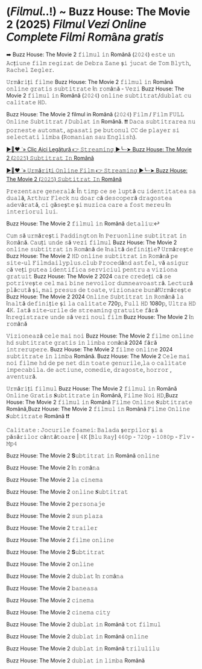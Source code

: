 # (𝘍𝘪𝘭𝘮𝘶𝘭..!) ~ Buzz House: The Movie 2 (2025) 𝘍𝘪𝘭𝘮𝘶𝘭 𝘝𝘦𝘻𝘪 𝘖𝘯𝘭𝘪𝘯𝘦 𝘊𝘰𝘮𝘱𝘭𝘦𝘵𝘦 𝘍𝘪𝘭𝘮𝘪 𝘙𝘰𝘮â𝘯𝘢 𝘨𝘳𝘢𝘵𝘪𝘴

➡️ Buzz House: The Movie 2 𝚏𝚒𝚕𝚖𝚞𝚕 𝚒𝚗 Română  (𝟸𝟶𝟸𝟺) 𝚎𝚜𝚝𝚎 𝚞𝚗 𝙰𝚌ț𝚒𝚞𝚗𝚎 𝚏𝚒𝚕𝚖 𝚛𝚎𝚐𝚒𝚣𝚊𝚝 𝚍𝚎 𝙳𝚎𝚋𝚛𝚊 𝚉𝚊𝚗𝚎 ș𝚒 𝚓𝚞𝚌𝚊𝚝 𝚍𝚎 𝚃𝚘𝚖 𝙱𝚕𝚢𝚝𝚑, 𝚁𝚊𝚌𝚑𝚎𝚕 𝚉𝚎𝚐𝚕𝚎𝚛.

𝚄𝚛𝚖ă𝚛𝚒ț𝚒 𝚏𝚒𝚕𝚖𝚎 Buzz House: The Movie 2 𝚏𝚒𝚕𝚖𝚞𝚕 𝚒𝚗 Română  𝚘𝚗𝚕𝚒𝚗𝚎 𝚐𝚛𝚊𝚝𝚒𝚜 𝚜𝚞𝚋𝚝𝚒𝚝𝚛𝚊𝚝𝚎 î𝚗 𝚛𝚘𝚖â𝚗ă - 𝚅𝚎𝚣𝚒 Buzz House: The Movie 2 𝚏𝚒𝚕𝚖𝚞𝚕 𝚒𝚗 Română  (𝟸𝟶𝟸𝟺) 𝚘𝚗𝚕𝚒𝚗𝚎 𝚜𝚞𝚋𝚝𝚒𝚝𝚛𝚊𝚝/𝚍𝚞𝚋𝚕𝚊𝚝 𝚌𝚞 𝚌𝚊𝚕𝚒𝚝𝚊𝚝𝚎 𝙷𝙳.

Buzz House: The Movie 2 filmul in Română  (𝟸𝟶𝟸𝟺) 𝙵𝚒𝚕𝚖 / 𝙵𝚒𝚕𝚖 𝙵𝚄𝙻𝙻 𝙾𝚗𝚕𝚒𝚗𝚎 𝚂𝚞𝚋𝚝𝚒𝚝𝚛𝚊𝚝 / 𝙳𝚞𝚋𝚕𝚊𝚝 𝚒𝚗 Română. ❗❗️ 𝙳𝚊𝚌𝚊 𝚜𝚞𝚋𝚝𝚒𝚝𝚛𝚊𝚛𝚎𝚊 𝚗𝚞 𝚙𝚘𝚛𝚗𝚎𝚜𝚝𝚎 𝚊𝚞𝚝𝚘𝚖𝚊𝚝, 𝚊𝚙𝚊𝚜𝚊𝚝𝚒 𝚙𝚎 𝚋𝚞𝚝𝚘𝚗𝚞𝚕 𝙲𝙲 𝚍𝚎 𝚙𝚕𝚊𝚢𝚎𝚛 𝚜𝚒 𝚜𝚎𝚕𝚎𝚌𝚝𝚊𝚝𝚒 𝚕𝚒𝚖𝚋𝚊 (𝚁𝚘𝚖𝚊𝚗𝚒𝚊𝚗 𝚜𝚊𝚞 𝙴𝚗𝚐𝚕𝚒𝚜𝚑).

[▶️🔹♥ ˙» Clic Aici Legătură 👉 𝚂𝚝𝚛𝚎𝚊𝚖𝚒𝚗𝚐 ▶️╰┈➤ Buzz House: The Movie 2 (𝟸𝟶𝟸𝟻) 𝚂𝚞𝚋𝚝𝚒𝚝𝚛𝚊𝚝 𝙸𝚗 Română](https://t.co/nlu78FBv7W)

[▶️🔹♥ ˙» 𝚄𝚛𝚖ă𝚛𝚒ț𝚒 𝙾𝚗𝚕𝚒𝚗𝚎 𝙵𝚒𝚕𝚖 👉 𝚂𝚝𝚛𝚎𝚊𝚖𝚒𝚗𝚐 ▶️╰┈➤ Buzz House: The Movie 2 (𝟸𝟶𝟸𝟻) 𝚂𝚞𝚋𝚝𝚒𝚝𝚛𝚊𝚝 𝙸𝚗 Română](https://t.co/nlu78FBv7W)

𝙿𝚛𝚎𝚣𝚎𝚗𝚝𝚊𝚛𝚎 𝚐𝚎𝚗𝚎𝚛𝚊𝚕ă: Î𝚗 𝚝𝚒𝚖𝚙 𝚌𝚎 𝚜𝚎 𝚕𝚞𝚙𝚝ă 𝚌𝚞 𝚒𝚍𝚎𝚗𝚝𝚒𝚝𝚊𝚝𝚎𝚊 𝚜𝚊 𝚍𝚞𝚊𝚕ă, 𝙰𝚛𝚝𝚑𝚞𝚛 𝙵𝚕𝚎𝚌𝚔 𝚗𝚞 𝚍𝚘𝚊𝚛 𝚌ă 𝚍𝚎𝚜𝚌𝚘𝚙𝚎𝚛ă 𝚍𝚛𝚊𝚐𝚘𝚜𝚝𝚎𝚊 𝚊𝚍𝚎𝚟ă𝚛𝚊𝚝ă, 𝚌𝚒 𝚐ă𝚜𝚎ș𝚝𝚎 ș𝚒 𝚖𝚞𝚣𝚒𝚌𝚊 𝚌𝚊𝚛𝚎 𝚊 𝚏𝚘𝚜𝚝 𝚖𝚎𝚛𝚎𝚞 î𝚗 𝚒𝚗𝚝𝚎𝚛𝚒𝚘𝚛𝚞𝚕 𝚕𝚞𝚒.

Buzz House: The Movie 2 𝚏𝚒𝚕𝚖𝚞𝚕 𝚒𝚗 Română  𝚍𝚎𝚝𝚊𝚕𝚒𝚞:↩️

𝙲𝚞𝚖 𝚜ă 𝚞𝚛𝚖ă𝚛𝚎ș𝚝𝚒 𝙿𝚊𝚍𝚍𝚒𝚗𝚐𝚝𝚘𝚗 î𝚗 𝙿𝚎𝚛𝚞𝚘𝚗𝚕𝚒𝚗𝚎 𝚜𝚞𝚋𝚝𝚒𝚝𝚛𝚊𝚝 𝚒𝚗 𝚁𝚘𝚖â𝚗ă. 𝙲𝚊𝚞ț𝚒 𝚞𝚗𝚍𝚎 𝚜ă 𝚟𝚎𝚣𝚒 𝚏𝚒𝚕𝚖𝚞𝚕 Buzz House: The Movie 2 𝚘𝚗𝚕𝚒𝚗𝚎 𝚜𝚞𝚋𝚝𝚒𝚝𝚛𝚊𝚝 𝚒𝚗 𝚁𝚘𝚖â𝚗ă 𝚍𝚎 î𝚗𝚊𝚕𝚝ă 𝚍𝚎𝚏𝚒𝚗𝚒ț𝚒𝚎? 𝚄𝚛𝚖ă𝚛𝚎ș𝚝𝚎 Buzz House: The Movie 2 𝙷𝙳 𝚘𝚗𝚕𝚒𝚗𝚎 𝚜𝚞𝚋𝚝𝚒𝚝𝚛𝚊𝚝 𝚒𝚗 𝚁𝚘𝚖â𝚗ă 𝚙𝚎 𝚜𝚒𝚝𝚎-𝚞𝚕 𝙵𝚒𝚕𝚖𝚍𝚊𝚒𝚕𝚢𝚙𝚕𝚞𝚜.𝚌𝚕𝚞𝚋 𝙿𝚛𝚘𝚌𝚎𝚍â𝚗𝚍 𝚊𝚜𝚝𝚏𝚎𝚕, 𝚟ă 𝚊𝚜𝚒𝚐𝚞𝚛 𝚌ă 𝚟𝚎ț𝚒 𝚙𝚞𝚝𝚎𝚊 𝚒𝚍𝚎𝚗𝚝𝚒𝚏𝚒𝚌𝚊 𝚜𝚎𝚛𝚟𝚒𝚌𝚒𝚞𝚕 𝚙𝚎𝚗𝚝𝚛𝚞 𝚊 𝚟𝚒𝚣𝚒𝚘𝚗𝚊 𝚐𝚛𝚊𝚝𝚞𝚒𝚝 Buzz House: The Movie 2 2024 𝚌𝚊𝚛𝚎 𝚌𝚛𝚎𝚍𝚎ț𝚒 𝚌ă 𝚜𝚎 𝚙𝚘𝚝𝚛𝚒𝚟𝚎ș𝚝𝚎 𝚌𝚎𝚕 𝚖𝚊𝚒 𝚋𝚒𝚗𝚎 𝚗𝚎𝚟𝚘𝚒𝚕𝚘𝚛 𝚍𝚞𝚖𝚗𝚎𝚊𝚟𝚘𝚊𝚜𝚝𝚛ă. 𝙻𝚎𝚌𝚝𝚞𝚛ă 𝚙𝚕ă𝚌𝚞𝚝ă ș𝚒, 𝚖𝚊𝚒 𝚙𝚛𝚎𝚜𝚞𝚜 𝚍𝚎 𝚝𝚘𝚊𝚝𝚎, 𝚟𝚒𝚣𝚒𝚘𝚗𝚊𝚛𝚎 𝚋𝚞𝚗ă!𝚄𝚛𝚖ă𝚛𝚎ș𝚝𝚎 Buzz House: The Movie 2 2024 𝙾𝚗𝚕𝚒𝚗𝚎 𝚂𝚞𝚋𝚝𝚒𝚝𝚛𝚊𝚝 𝚒𝚗 𝚁𝚘𝚖â𝚗ă 𝚕𝚊 î𝚗𝚊𝚕𝚝ă 𝚍𝚎𝚏𝚒𝚗𝚒ț𝚒𝚎 ș𝚒 𝚕𝚊 𝚌𝚊𝚕𝚒𝚝𝚊𝚝𝚎 720𝚙, 𝙵𝚞𝚕𝚕 𝙷𝙳 1080𝚙, 𝚄𝚕𝚝𝚛𝚊 𝙷𝙳 4𝙺. 𝙸𝚊𝚝ă 𝚜𝚒𝚝𝚎-𝚞𝚛𝚒𝚕𝚎 𝚍𝚎 𝚜𝚝𝚛𝚎𝚊𝚖𝚒𝚗𝚐 𝚐𝚛𝚊𝚝𝚞𝚒𝚝𝚎 𝚏ă𝚛ă î𝚗𝚛𝚎𝚐𝚒𝚜𝚝𝚛𝚊𝚛𝚎 𝚞𝚗𝚍𝚎 𝚜ă 𝚟𝚎𝚣𝚒 𝚗𝚘𝚞𝚕 𝚏𝚒𝚕𝚖 Buzz House: The Movie 2 î𝚗 𝚛𝚘𝚖â𝚗ă

𝚅𝚒𝚣𝚒𝚘𝚗𝚎𝚊𝚣ă 𝚌𝚎𝚕𝚎 𝚖𝚊𝚒 𝚗𝚘𝚒 Buzz House: The Movie 2 𝚏𝚒𝚕𝚖𝚎 𝚘𝚗𝚕𝚒𝚗𝚎 𝚑𝚍 𝚜𝚞𝚋𝚝𝚒𝚝𝚛𝚊𝚝𝚎 𝚐𝚛𝚊𝚝𝚒𝚜 𝚒𝚗 𝚕𝚒𝚖𝚋𝚊 𝚛𝚘𝚖â𝚗ă 2024 𝚏ă𝚛ă 𝚒𝚗𝚝𝚛𝚎𝚛𝚞𝚙𝚎𝚛𝚎. Buzz House: The Movie 2 𝚏𝚒𝚕𝚖𝚎 𝚘𝚗𝚕𝚒𝚗𝚎 2024 𝚜𝚞𝚋𝚝𝚒𝚝𝚛𝚊𝚝𝚎 𝚒𝚗 𝚕𝚒𝚖𝚋𝚊 Română. Buzz House: The Movie 2 𝙲𝚎𝚕𝚎 𝚖𝚊𝚒 𝚗𝚘𝚒 𝚏𝚒𝚕𝚖𝚎 𝚑𝚍 𝚍𝚎 𝚙𝚎 𝚗𝚎𝚝 𝚍𝚒𝚗 𝚝𝚘𝚊𝚝𝚎 𝚐𝚎𝚗𝚞𝚛𝚒𝚕𝚎,𝚕𝚊 𝚘 𝚌𝚊𝚕𝚒𝚝𝚊𝚝𝚎 𝚒𝚖𝚙𝚎𝚌𝚊𝚋𝚒𝚕𝚊. 𝚍𝚎 𝚊𝚌𝚝𝚒𝚞𝚗𝚎, 𝚌𝚘𝚖𝚎𝚍𝚒𝚎, 𝚍𝚛𝚊𝚐𝚘𝚜𝚝𝚎, 𝚑𝚘𝚛𝚛𝚘𝚛 , 𝚊𝚟𝚎𝚗𝚝𝚞𝚛ă.

𝚄𝚛𝚖ă𝚛𝚒ț𝚒 𝚏𝚒𝚕𝚖𝚞𝚕 Buzz House: The Movie 2 𝚏𝚒𝚕𝚖𝚞𝚕 𝚒𝚗 Română  𝙾𝚗𝚕𝚒𝚗𝚎 𝙶𝚛𝚊𝚝𝚒𝚜 𝐒𝚞𝚋𝚝𝚒𝚝𝚛𝚊𝚝𝚎 𝚒𝚗 Română, 𝙵𝚒𝚕𝚖𝚎 𝙽𝚘𝚒 𝙷𝙳,Buzz House: The Movie 2 𝚏𝚒𝚕𝚖𝚞𝚕 𝚒𝚗 Română  𝙵𝚒𝚕𝚖𝚎 𝙾𝚗𝚕𝚒𝚗𝚎 𝐒𝚞𝚋𝚝𝚒𝚝𝚛𝚊𝚝𝚎 Română,Buzz House: The Movie 2 𝚏𝚒𝚕𝚖𝚞𝚕 𝚒𝚗 Română  𝙵𝚒𝚕𝚖𝚎 𝙾𝚗𝚕𝚒𝚗𝚎 𝐒𝚞𝚋𝚝𝚒𝚝𝚛𝚊𝚝𝚎 Română ❗❗️

𝙲𝚊𝚕𝚒𝚝𝚊𝚝𝚎 : 𝙹𝚘𝚌𝚞𝚛𝚒𝚕𝚎 𝚏𝚘𝚊𝚖𝚎𝚒: 𝙱𝚊𝚕𝚊𝚍𝚊 ș𝚎𝚛𝚙𝚒𝚕𝚘𝚛 ș𝚒 𝚊 𝚙ă𝚜ă𝚛𝚒𝚕𝚘𝚛 𝚌â𝚗𝚝ă𝚝𝚘𝚊𝚛𝚎 | 𝟺𝙺 [𝙱𝚕𝚞 𝚁𝚊𝚢] 𝟺𝟼𝟶𝚙 - 𝟽𝟸𝟶𝚙 - 𝟷𝟶𝟾𝟶𝚙 - 𝙵𝚕𝚟 - 𝙼𝚙𝟺

Buzz House: The Movie 2 𝐒𝚞𝚋𝚝𝚒𝚝𝚛𝚊𝚝 𝚒𝚗 Română 𝚘𝚗𝚕𝚒𝚗𝚎

Buzz House: The Movie 2 î𝚗 𝚛𝚘𝚖â𝚗𝚊

Buzz House: The Movie 2 𝚕𝚊 𝚌𝚒𝚗𝚎𝚖𝚊

Buzz House: The Movie 2 𝚘𝚗𝚕𝚒𝚗𝚎 𝐒𝚞𝚋𝚝𝚒𝚝𝚛𝚊𝚝

Buzz House: The Movie 2 𝚙𝚎𝚛𝚜𝚘𝚗𝚊𝚓𝚎

Buzz House: The Movie 2 𝚜𝚞𝚗 𝚙𝚕𝚊𝚣𝚊

Buzz House: The Movie 2 𝚝𝚛𝚊𝚒𝚕𝚎𝚛

Buzz House: The Movie 2 𝚏𝚒𝚕𝚖𝚎 𝚘𝚗𝚕𝚒𝚗𝚎 

Buzz House: The Movie 2 𝐒𝚞𝚋𝚝𝚒𝚝𝚛𝚊𝚝

Buzz House: The Movie 2 𝚘𝚗𝚕𝚒𝚗𝚎

Buzz House: The Movie 2 𝚍𝚞𝚋𝚕𝚊𝚝 î𝚗 𝚛𝚘𝚖â𝚗𝚊

Buzz House: The Movie 2 𝚋𝚊𝚗𝚎𝚊𝚜𝚊

Buzz House: The Movie 2 𝚌𝚒𝚗𝚎𝚖𝚊

Buzz House: The Movie 2 𝚌𝚒𝚗𝚎𝚖𝚊 𝚌𝚒𝚝𝚢

Buzz House: The Movie 2 𝚍𝚞𝚋𝚕𝚊𝚝 𝚒𝚗 Română 𝚝𝚘𝚝 𝚏𝚒𝚕𝚖𝚞𝚕

Buzz House: The Movie 2 𝚍𝚞𝚋𝚕𝚊𝚝 𝚒𝚗 Română 𝚘𝚗𝚕𝚒𝚗𝚎

Buzz House: The Movie 2 𝚍𝚞𝚋𝚕𝚊𝚝 𝚒𝚗 Română 𝚝𝚛𝚒𝚕𝚞𝚕𝚒𝚕𝚞

Buzz House: The Movie 2 𝚍𝚞𝚋𝚕𝚊𝚝 𝚒𝚗 𝚕𝚒𝚖𝚋𝚊 Română
